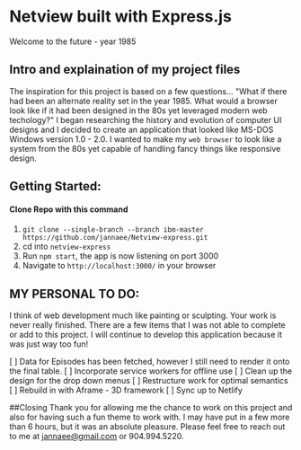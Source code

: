 # Netview built with Express.js
Welcome to the future - year 1985


## Intro and explaination of my project files
The inspiration for this project is based on a few questions... "What if there had been an alternate reality set in the year 1985. What would a browser look like if it had been designed in the 80s yet leveraged modern web techology?" I began researching the history and evolution of computer UI designs and I decided to create an application that looked like MS-DOS Windows version 1.0 - 2.0. I wanted to make my `web browser` to look like a system from the 80s yet capable of handling fancy things like responsive design.

## Getting Started:
#### Clone Repo with this command
1. `git clone --single-branch --branch ibm-master https://github.com/jannaee/Netview-express.git`
2. cd into `netview-express`
3. Run `npm start`, the app is now listening on port 3000
4. Navigate to `http://localhost:3000/` in your browser


## MY PERSONAL TO DO:

I think of web development much like painting or sculpting. Your work is never really finished. There are a few items that I was not able to complete or add to this project. I will continue to develop this application because it was just way too fun!

[ ] Data for Episodes has been fetched, however I still need to render it onto the final table.
[ ] Incorporate service workers for offline use
[ ] Clean up the design for the drop down menus
[ ] Restructure work for optimal semantics
[ ] Rebuild in with Aframe - 3D framework
[ ] Sync up to Netlify


##Closing
Thank you for allowing me the chance to work on this project and also for having such a fun theme to work with. I may have put in a few more than 6 hours, but it was an absolute pleasure. Please feel free to reach out to me at jannaee@gmail.com or 904.994.5220.
